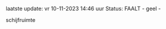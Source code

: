 laatste update: 
vr 10-11-2023 14:46   uur 
Status: FAALT - geel - 
<div class="service Y">schijfruimte</div>